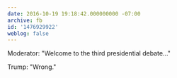 ```yaml
---
date: 2016-10-19 19:18:42.000000000 -07:00
archive: fb
id: '1476929922'
weblog: false
---
```


Moderator: "Welcome to the third presidential debate..."

Trump: "Wrong."

